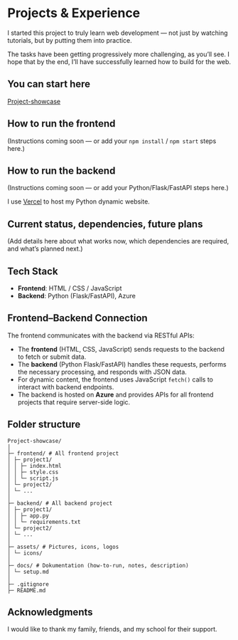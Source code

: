 # Projects & Experience

I started this project to truly learn web development — not just by watching tutorials, but by putting them into practice.

The tasks have been getting progressively more challenging, as you’ll see. I hope that by the end, I’ll have successfully learned how to build for the web.

## You can start here

[Project-showcase](https://nagraggini.github.io/Project-showcase/index.html)  
<!--[Project-showcase via Vercel](https://project-showcase-nagraggini.vercel.app)-->

## How to run the frontend

(Instructions coming soon — or add your `npm install` / `npm start` steps here.)

## How to run the backend

(Instructions coming soon — or add your Python/Flask/FastAPI steps here.)

I use [Vercel](https://vercel.com) to host my Python dynamic website.

## Current status, dependencies, future plans

(Add details here about what works now, which dependencies are required, and what’s planned next.)

## Tech Stack

- **Frontend**: HTML / CSS / JavaScript
- **Backend**: Python (Flask/FastAPI), Azure

## Frontend–Backend Connection

The frontend communicates with the backend via RESTful APIs:

- The **frontend** (HTML, CSS, JavaScript) sends requests to the backend to fetch or submit data.
- The **backend** (Python Flask/FastAPI) handles these requests, performs the necessary processing, and responds with JSON data.
- For dynamic content, the frontend uses JavaScript `fetch()` calls to interact with backend endpoints.
- The backend is hosted on **Azure** and provides APIs for all frontend projects that require server-side logic.

## Folder structure

```plaintext
Project-showcase/
│
├─ frontend/ # All frontend project
│ ├─ project1/
│ │ ├─ index.html
│ │ ├─ style.css
│ │ └─ script.js
│ └─ project2/
│ └─ ...
│
├─ backend/ # All backend project
│ ├─ project1/
│ │ ├─ app.py
│ │ └─ requirements.txt
│ └─ project2/
│ └─ ...
│
├─ assets/ # Pictures, icons, logos
│ └─ icons/
│
├─ docs/ # Dokumentation (how-to-run, notes, description)
│ └─ setup.md
│
├─ .gitignore
├─ README.md
```

## Acknowledgments

I would like to thank my family, friends, and my school for their support.
